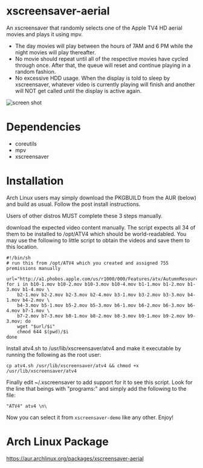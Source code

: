 # xscreensaver-aerial
An xscreensaver that randomly selects one of the Apple TV4 HD aerial movies and plays it using mpv. 
* The day movies will play between the hours of 7AM and 6 PM while the night movies will play thereafter.
* No movie should repeat until all of the respective movies have cycled through once. After that, the queue will reset and continue playing in a random fashion.
* No excessive HDD usage. When the display is told to sleep by xscreensaver, whatever video is currently playing will finish and another will NOT get called until the display is active again.

![screen shot](http://wpuploads.appadvice.com/wp-content/uploads/2015/10/iMacAppleTVScreensaver.gif)

# Dependencies
* coreutils
* mpv
* xscreensaver

# Installation
Arch Linux users may simply download the PKGBUILD from the AUR (below) and build as usual. Follow the post install instructions.

Users of other distros MUST complete these 3 steps manually.

download the expected video content manually. The script expects all 34 of them to be installed to /opt/ATV4 which should be world-readabled. You may use the following to little script to obtain the videos and save them to this location.
```
#!/bin/sh
# run this from /opt/ATV4 which you created and assigned 755 premissions manually

url="http://a1.phobos.apple.com/us/r1000/000/Features/atv/AutumnResources/videos"
for i in b10-1.mov b10-2.mov b10-3.mov b10-4.mov b1-1.mov b1-2.mov b1-3.mov b1-4.mov \
	b2-1.mov b2-2.mov b2-3.mov b2-4.mov b3-1.mov b3-2.mov b3-3.mov b4-1.mov b4-2.mov \
	b4-3.mov b5-1.mov b5-2.mov b5-3.mov b6-1.mov b6-2.mov b6-3.mov b6-4.mov b7-1.mov \
	b7-2.mov b7-3.mov b8-1.mov b8-2.mov b8-3.mov b9-1.mov b9-2.mov b9-3.mov; do
	wget "$url/$i"
	chmod 644 $(pwd)/$i
done
```

Install atv4.sh to /usr/lib/xscreensaver/atv4 and make it executable by running the following as the root user:
```
cp atv4.sh /usr/lib/xscreensaver/atv4 && chmod +x /usr/lib/xscreensaver/atv4
```
Finally edit ~/.xscreensaver to add support for it to see this script. Look for the line that beings with "programs:" and simply add the following to the file:
```
"ATV4" atv4 \n\
```

Now you can select it from `xscreensaver-demo` like any other. Enjoy!

# Arch Linux Package
https://aur.archlinux.org/packages/xscreensaver-aerial

